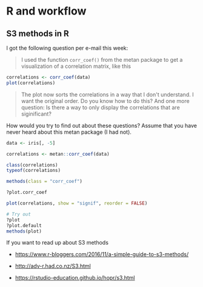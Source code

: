 # R and workflow

## S3 methods in R

I got the following question per e-mail this week:

> I used the function `corr_coef()` from the metan package to get a
> visualization of a correlation matrix, like this

```r
correlations <- corr_coef(data)
plot(correlations)
```

> The plot now sorts the correlations in a way that I don't understand. I want
> the original order. Do you know how to do this? And one more question: Is
> there a way to only display the correlations that are siginificant?

How would you try to find out about these questions? Assume that you have never
heard about this metan package (I had not).

```r
data <- iris[, -5]

correlations <- metan::corr_coef(data)

class(correlations)
typeof(correlations)

methods(class = "corr_coef")

?plot.corr_coef

plot(correlations, show = "signif", reorder = FALSE)

# Try out
?plot
?plot.default
methods(plot)
```

If you want to read up about S3 methods

* https://www.r-bloggers.com/2016/11/a-simple-guide-to-s3-methods/

* http://adv-r.had.co.nz/S3.html

* https://rstudio-education.github.io/hopr/s3.html

